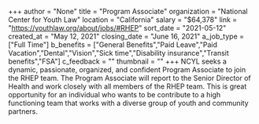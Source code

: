+++
author = "None"
title = "Program Associate"
organization = "National Center for Youth Law"
location = "California"
salary = "$64,378"
link = "https://youthlaw.org/about/jobs/#RHEP"
sort_date = "2021-05-12"
created_at = "May 12, 2021"
closing_date = "June 16, 2021"
a_job_type = ["Full Time"]
b_benefits = ["General Benefits","Paid Leave","Paid Vacation","Dental","Vision","Sick time","Disability insurance","Transit benefits","FSA"]
c_feedback = ""
thumbnail = ""
+++
NCYL seeks a dynamic, passionate, organized, and confident Program Associate to join the RHEP team. The Program Associate will report to the Senior Director of Health and work closely with all members of the RHEP team. This is great opportunity for an individual who wants to be contribute to a high functioning team that works with a diverse group of youth and community partners.  